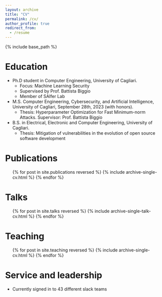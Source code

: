```yaml
---
layout: archive
title: "CV"
permalink: /cv/
author_profile: true
redirect_from:
  - /resume
---
```


{% include base_path %}

Education
======
* Ph.D student in Computer Engineering, University of Cagliari.
  * Focus: Machine Learning Security 
  * Supervised by Prof. Battista Biggio
  * Member of SAIfer Lab 
* M.S. Computer Engineering, Cybersecurity, and Artificial Intelligence, University of Cagliari, September 28th, 2023 (with honors).
  * Thesis: Hyperparameter Optimization for Fast Minimum-norm Attacks. Supervisor: Prof. Battista Biggio
* B.S. in Electrical, Electronic and Computer Engineering, University of Cagliari.
  * Thesis: Mitigation of vulnerabilities in the evolution of open source software development   


Publications
======
  <ul>{% for post in site.publications reversed %}
    {% include archive-single-cv.html %}
  {% endfor %}</ul>
  
Talks
======
  <ul>{% for post in site.talks reversed %}
    {% include archive-single-talk-cv.html  %}
  {% endfor %}</ul>
  
Teaching
======
  <ul>{% for post in site.teaching reversed %}
    {% include archive-single-cv.html %}
  {% endfor %}</ul>
  
Service and leadership
======
* Currently signed in to 43 different slack teams
